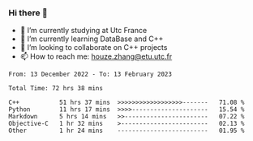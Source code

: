 ### Hi there 👋
- 🔭 I’m currently studying at Utc France
- 🌱 I’m currently learning DataBase and C++
- 👯 I’m looking to collaborate on C++ projects
- 📫 How to reach me: houze.zhang@etu.utc.fr

<!--START_SECTION:waka-->

```text
From: 13 December 2022 - To: 13 February 2023

Total Time: 72 hrs 38 mins

C++           51 hrs 37 mins  >>>>>>>>>>>>>>>>>>-------   71.08 %
Python        11 hrs 17 mins  >>>>---------------------   15.54 %
Markdown      5 hrs 14 mins   >>-----------------------   07.22 %
Objective-C   1 hr 32 mins    >------------------------   02.13 %
Other         1 hr 24 mins    -------------------------   01.95 %
```

<!--END_SECTION:waka-->
